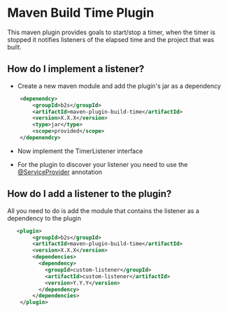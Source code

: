 # Maven Build Time Plugin

This maven plugin provides goals to start/stop a timer, when the timer is stopped it notifies listeners of the elapsed time and the project that was built.

## How do I implement a listener?

   - Create a new maven module and add the plugin's jar as a dependency
```xml
    <depenendcy>
        <groupId>b2s</groupId>
        <artifactId>maven-plugin-build-time</artifactId>
        <version>X.X.X</version>
        <type>jar</type>
        <scope>provided</scope>
    </depenendcy>
```
  - Now implement the TimerListener interface

  - For the plugin to discover your listener you need to use the [@ServiceProvider](http://bits.netbeans.org/dev/javadoc/org-openide-util-lookup/org/openide/util/lookup/ServiceProvider.html) annotation

## How do I add a listener to the plugin?

   All you need to do is add the module that contains the listener as a dependency to the plugin

```xml
   <plugin>
        <groupId>b2s</groupId>
        <artifactId>maven-plugin-build-time</artifactId>
        <version>X.X.X</version>
        <dependencies>
          <dependency>
            <groupId>custom-listener</groupId>
            <artifactId>custom-listener</artifactId>
            <version>Y.Y.Y</version>
          </dependency>
        </dependencies>
    </plugin>
```
